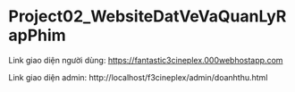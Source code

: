 # Project02_WebsiteDatVeVaQuanLyRapPhim
Link giao diện người dùng: https://fantastic3cineplex.000webhostapp.com

Link giao diện admin: http://localhost/f3cineplex/admin/doanhthu.html
